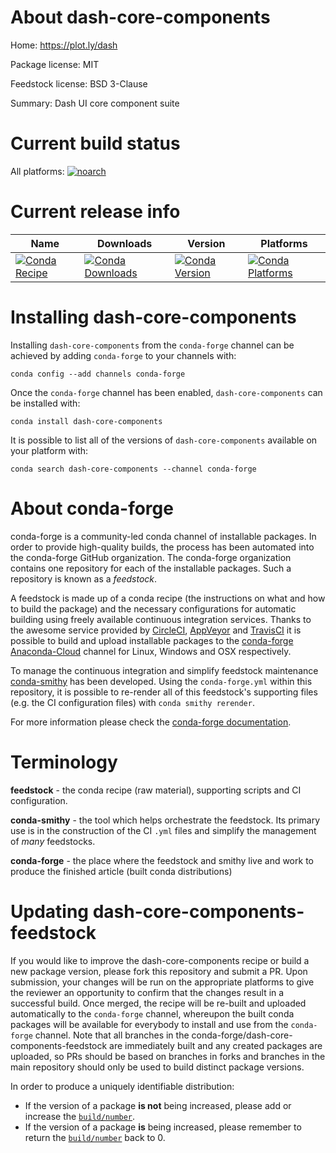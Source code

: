 About dash-core-components
==========================

Home: https://plot.ly/dash

Package license: MIT

Feedstock license: BSD 3-Clause

Summary: Dash UI core component suite



Current build status
====================

All platforms:
[![noarch](https://img.shields.io/circleci/project/github/conda-forge/dash-core-components-feedstock/master.svg?label=noarch)](https://circleci.com/gh/conda-forge/dash-core-components-feedstock)

Current release info
====================

| Name | Downloads | Version | Platforms |
| --- | --- | --- | --- |
| [![Conda Recipe](https://img.shields.io/badge/recipe-dash--core--components-green.svg)](https://anaconda.org/conda-forge/dash-core-components) | [![Conda Downloads](https://img.shields.io/conda/dn/conda-forge/dash-core-components.svg)](https://anaconda.org/conda-forge/dash-core-components) | [![Conda Version](https://img.shields.io/conda/vn/conda-forge/dash-core-components.svg)](https://anaconda.org/conda-forge/dash-core-components) | [![Conda Platforms](https://img.shields.io/conda/pn/conda-forge/dash-core-components.svg)](https://anaconda.org/conda-forge/dash-core-components) |

Installing dash-core-components
===============================

Installing `dash-core-components` from the `conda-forge` channel can be achieved by adding `conda-forge` to your channels with:

```
conda config --add channels conda-forge
```

Once the `conda-forge` channel has been enabled, `dash-core-components` can be installed with:

```
conda install dash-core-components
```

It is possible to list all of the versions of `dash-core-components` available on your platform with:

```
conda search dash-core-components --channel conda-forge
```


About conda-forge
=================

conda-forge is a community-led conda channel of installable packages.
In order to provide high-quality builds, the process has been automated into the
conda-forge GitHub organization. The conda-forge organization contains one repository
for each of the installable packages. Such a repository is known as a *feedstock*.

A feedstock is made up of a conda recipe (the instructions on what and how to build
the package) and the necessary configurations for automatic building using freely
available continuous integration services. Thanks to the awesome service provided by
[CircleCI](https://circleci.com/), [AppVeyor](http://www.appveyor.com/)
and [TravisCI](https://travis-ci.org/) it is possible to build and upload installable
packages to the [conda-forge](https://anaconda.org/conda-forge)
[Anaconda-Cloud](http://docs.anaconda.org/) channel for Linux, Windows and OSX respectively.

To manage the continuous integration and simplify feedstock maintenance
[conda-smithy](http://github.com/conda-forge/conda-smithy) has been developed.
Using the ``conda-forge.yml`` within this repository, it is possible to re-render all of
this feedstock's supporting files (e.g. the CI configuration files) with ``conda smithy rerender``.

For more information please check the [conda-forge documentation](https://conda-forge.org/docs/).

Terminology
===========

**feedstock** - the conda recipe (raw material), supporting scripts and CI configuration.

**conda-smithy** - the tool which helps orchestrate the feedstock.
                   Its primary use is in the construction of the CI ``.yml`` files
                   and simplify the management of *many* feedstocks.

**conda-forge** - the place where the feedstock and smithy live and work to
                  produce the finished article (built conda distributions)


Updating dash-core-components-feedstock
=======================================

If you would like to improve the dash-core-components recipe or build a new
package version, please fork this repository and submit a PR. Upon submission,
your changes will be run on the appropriate platforms to give the reviewer an
opportunity to confirm that the changes result in a successful build. Once
merged, the recipe will be re-built and uploaded automatically to the
`conda-forge` channel, whereupon the built conda packages will be available for
everybody to install and use from the `conda-forge` channel.
Note that all branches in the conda-forge/dash-core-components-feedstock are
immediately built and any created packages are uploaded, so PRs should be based
on branches in forks and branches in the main repository should only be used to
build distinct package versions.

In order to produce a uniquely identifiable distribution:
 * If the version of a package **is not** being increased, please add or increase
   the [``build/number``](http://conda.pydata.org/docs/building/meta-yaml.html#build-number-and-string).
 * If the version of a package **is** being increased, please remember to return
   the [``build/number``](http://conda.pydata.org/docs/building/meta-yaml.html#build-number-and-string)
   back to 0.